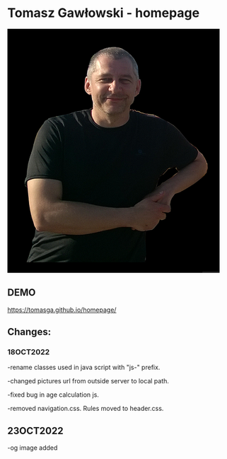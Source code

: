 # Tomasz Gawłowski - homepage
![Tomasz Gawłowski](/images/tom.png)
## DEMO
https://tomasga.github.io/homepage/

## Changes:
### 18OCT2022
-rename classes used in java script with "js-" prefix.

-changed pictures url from outside server to local path.

-fixed bug in age calculation js.

-removed navigation.css. Rules moved to header.css.

## 23OCT2022
-og image added
